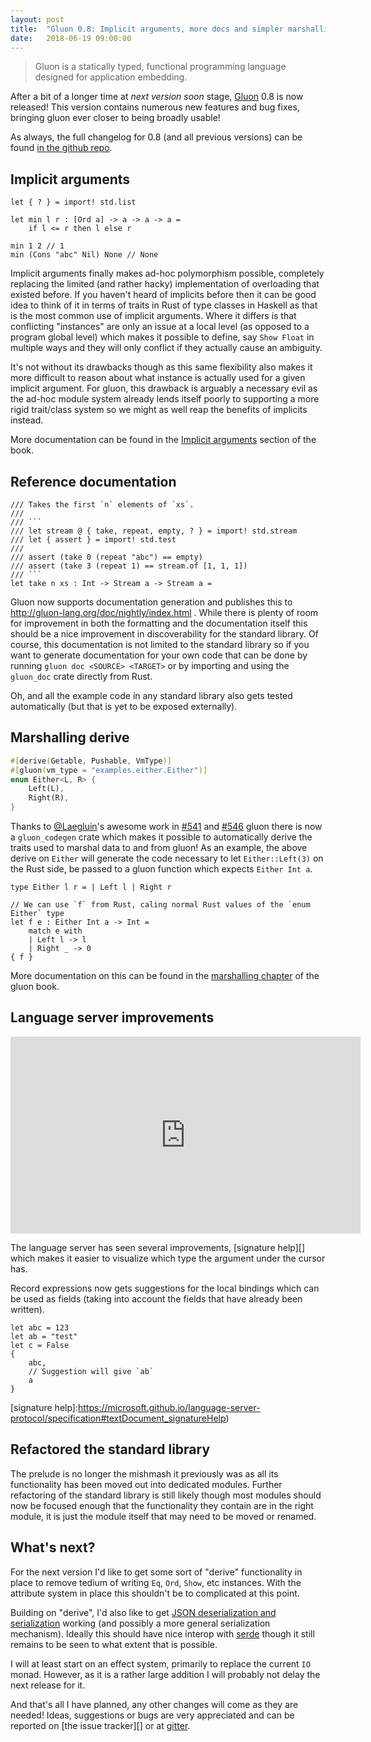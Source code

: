 ```yaml
---
layout: post
title:  "Gluon 0.8: Implicit arguments, more docs and simpler marshalling"
date:   2018-06-19 09:00:00
---
```


> Gluon is a statically typed, functional programming language designed for application embedding.

After a bit of a longer time at *next version soon* stage, [Gluon](https://github.com/gluon-lang/gluon) 0.8 is now released! This version contains numerous new features and bug fixes, bringing gluon ever closer to being broadly usable!

As always, the full changelog for 0.8 (and all previous versions) can be found [in the github repo](https://github.com/gluon-lang/gluon/blob/master/CHANGELOG.md).

## Implicit arguments

```f#
let { ? } = import! std.list

let min l r : [Ord a] -> a -> a -> a =
    if l <= r then l else r

min 1 2 // 1
min (Cons "abc" Nil) None // None
```

Implicit arguments finally makes ad-hoc polymorphism possible, completely replacing the limited (and rather hacky) implementation of overloading that existed before. If you haven't heard of implicits before then it can be good idea to think of it in terms of traits in Rust of type classes in Haskell as that is the most common use of implicit arguments. Where it differs is that conflicting "instances" are only an issue at a local level (as opposed to a program global level) which makes it possible to define, say `Show Float` in multiple ways and they will only conflict if they actually cause an ambiguity.

It's not without its drawbacks though as this same flexibility also makes it more difficult to reason about what instance is actually used for a given implicit argument. For gluon, this drawback is arguably a necessary evil as the ad-hoc module system already lends itself poorly to supporting a more rigid trait/class system so we might as well reap the benefits of implicits instead.

More documentation can be found in the [Implicit arguments](http://gluon-lang.org/book/syntax-and-semantics.html#implicit-arguments) section of the book.

## Reference documentation

```f#
/// Takes the first `n` elements of `xs`.
///
/// ```
/// let stream @ { take, repeat, empty, ? } = import! std.stream
/// let { assert } = import! std.test
///
/// assert (take 0 (repeat "abc") == empty)
/// assert (take 3 (repeat 1) == stream.of [1, 1, 1])
/// ```
let take n xs : Int -> Stream a -> Stream a =
```

Gluon now supports documentation generation and publishes this to http://gluon-lang.org/doc/nightly/index.html . While there is plenty of room for improvement in both the formatting and the documentation itself this should be a nice improvement in discoverability for the standard library. Of course, this documentation is not limited to the standard library so if you want to generate documentation for your own code that can be done by running `gluon doc <SOURCE> <TARGET>` or by importing and using the `gluon_doc` crate directly from Rust.

Oh, and all the example code in any standard library also gets tested automatically (but that is yet to be exposed externally).


## Marshalling derive 

```rust
#[derive(Getable, Pushable, VmType)]
#[gluon(vm_type = "examples.either.Either")]
enum Either<L, R> {
    Left(L),
    Right(R),
}
```

Thanks to [@Laegluin][]'s awesome work in [#541][] and [#546][] gluon there is now a `gluon_codegen` crate which makes it possible to automatically derive the traits used to marshal data to and from gluon! As an example, the above derive on `Either` will generate the code necessary to let `Either::Left(3)` on the Rust side, be passed to a gluon function which expects `Either Int a`.

```f#
type Either l r = | Left l | Right r

// We can use `f` from Rust, caling normal Rust values of the `enum Either` type
let f e : Either Int a -> Int =
    match e with
    | Left l -> l
    | Right _ -> 0
{ f }
```

More documentation on this can be found in the [marshalling chapter][] of the gluon book.

[@Laegluin]:https://github.com/Laegluin
[#541]:https://github.com/gluon-lang/gluon/pull/541
[#546]:https://github.com/gluon-lang/gluon/pull/546
[marshalling chapter]:http://gluon-lang.org/book/marshalling-types.html


## Language server improvements

<iframe width="560" height="315" src="https://www.youtube-nocookie.com/embed/59igc9juLSE?rel=0" frameborder="0" allow="autoplay; encrypted-media" allowfullscreen></iframe>

The language server has seen several improvements, [signature help][] which makes it easier to visualize which type the argument under the cursor has.

Record expressions now gets suggestions for the local bindings which can be used as fields (taking into account the fields that have already been written).

```f#
let abc = 123
let ab = "test"
let c = False
{
    abc,
    // Suggestion will give `ab`
    a
}
```

[signature help]:https://microsoft.github.io/language-server-protocol/specification#textDocument_signatureHelp)

## Refactored the standard library

The prelude is no longer the mishmash it previously was as all its functionality has been moved out into dedicated modules. Further refactoring of the standard library is still likely though most modules should now be focused enough that the functionality they contain are in the right module, it is just the module itself that may need to be moved or renamed.

## What's next?

For the next version I'd like to get some sort of "derive" functionality in place to remove tedium of writing `Eq`, `Ord`, `Show`, etc instances. With the attribute system in place this shouldn't be to complicated at this point.

Building on "derive", I'd also like to get [JSON deserialization and serialization](https://github.com/gluon-lang/gluon/issues/333) working (and possibly a more general serialization mechanism). Ideally this should have nice interop with [serde](https://serde.rs) though it still remains to be seen to what extent that is possible.

I will at least start on an effect system, primarily to replace the current `IO` monad. However, as it is a rather large addition I will probably not delay the next release for it.

And that's all I have planned, any other changes will come as they are needed! Ideas, suggestions or bugs are very appreciated and can be reported on [the issue tracker][] or at [gitter][].

[gitter]:https://gitter.im/gluon-lang/gluon
[issue tracker]:https://github.com/gluon-lang/gluon/issues
